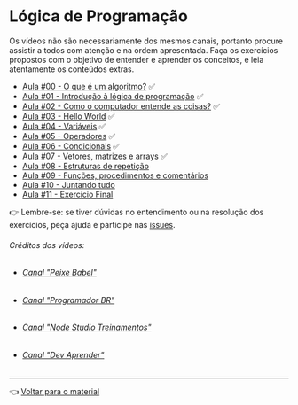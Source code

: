 # Lógica de Programação

Os vídeos não são necessariamente dos mesmos canais, portanto procure assistir a todos com atenção e na ordem apresentada. Faça os exercícios propostos com o objetivo de entender e aprender os conceitos, e leia atentamente os conteúdos extras.

- [Aula #00 - O que é um algoritmo?](aula00/aula.md) ✅
- [Aula #01 - Introdução à lógica de programação](aula01/aula.md) ✅
- [Aula #02 - Como o computador entende as coisas?](aula02/aula.md) ✅
- [Aula #03 - Hello World](aula03/aula.md) ✅
- [Aula #04 - Variáveis](aula04/aula.md) ✅
- [Aula #05 - Operadores](aula05/aula.md) ✅
- [Aula #06 - Condicionais](aula06/aula.md) ✅
- [Aula #07 - Vetores, matrizes e arrays](aula07/aula.md) ✅
- [Aula #08 - Estruturas de repetição](aula08/aula.md) 
- [Aula #09 - Funções, procedimentos e comentários](aula09/aula.md)
- [Aula #10 - Juntando tudo](aula10/aula.md)
- [Aula #11 - Exercício Final](aula11/aula.md)

👉 Lembre-se: se tiver dúvidas no entendimento ou na resolução dos exercícios, peça ajuda e participe nas [issues](https://github.com/cwi-reset/edicao-04-level-1/issues/1).

###### _Créditos dos vídeos:_
 - ###### [Canal "Peixe Babel"](https://www.youtube.com/channel/UCqB90BBr6eNRaJl-kl30Xxw)
 - ###### [Canal "Programador BR"](https://www.youtube.com/channel/UCrdgeUeCll2QKmqmihIgKBQ) 
 - ###### [Canal "Node Studio Treinamentos"](https://www.youtube.com/channel/UCZZ0NTtOgsLIT4Skr6GUpAw)
 - ###### [Canal "Dev Aprender"](https://www.youtube.com/channel/UCm63tB8wsKOVvxoU4iMpS2A)
  
---

👈 [Voltar para o material](../material.md)
